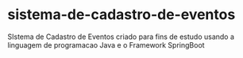 # sistema-de-cadastro-de-eventos
SIstema de Cadastro de Eventos criado para fins de estudo usando a linguagem de programacao Java e o Framework SpringBoot
